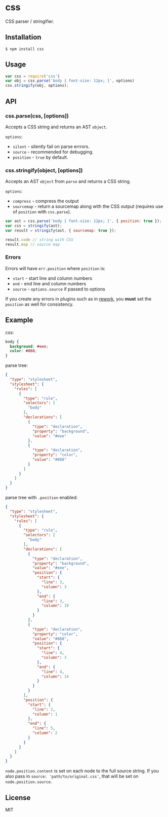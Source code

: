 
# css

  CSS parser / stringifier.

## Installation

    $ npm install css

## Usage

```javascript
var css = require('css')
var obj = css.parse('body { font-size: 12px; }', options)
css.stringify(obj, options);
```

## API

### css.parse(css, [options])

Accepts a CSS string and returns an AST `object`.

`options`:

- `silent` - silently fail on parse errrors.
- `source` - recommended for debugging.
- `position` - `true` by default.

### css.stringify(object, [options])

Accepts an AST `object` from `parse` and returns a CSS string.

`options`:

- `compress` - compress the output
- `sourcemap` - return a sourcemap along with the CSS output (requires use of `position` with `css.parse`).

```js
var ast = css.parse('body { font-size: 12px; }', { position: true });
var css = stringify(ast);
var result = stringify(ast, { sourcemap: true });

result.code // string with CSS
result.map // source map
```

### Errors

Errors will have `err.position` where `position` is:

- `start` - start line and column numbers
- `end` - end line and column numbers
- `source` - `options.source` if passed to options

If you create any errors in plugins such as in
[rework](https://github.com/reworkcss/rework), you __must__ set the `position`
as well for consistency.

## Example

css:

```css
body {
  background: #eee;
  color: #888;
}
```

parse tree:

```json
{
  "type": "stylesheet",
  "stylesheet": {
    "rules": [
      {
        "type": "rule",
        "selectors": [
          "body"
        ],
        "declarations": [
          {
            "type": "declaration",
            "property": "background",
            "value": "#eee"
          },
          {
            "type": "declaration",
            "property": "color",
            "value": "#888"
          }
        ]
      }
    ]
  }
}
```

parse tree with `.position` enabled:

```json
{
  "type": "stylesheet",
  "stylesheet": {
    "rules": [
      {
        "type": "rule",
        "selectors": [
          "body"
        ],
        "declarations": [
          {
            "type": "declaration",
            "property": "background",
            "value": "#eee",
            "position": {
              "start": {
                "line": 3,
                "column": 3
              },
              "end": {
                "line": 3,
                "column": 19
              }
            }
          },
          {
            "type": "declaration",
            "property": "color",
            "value": "#888",
            "position": {
              "start": {
                "line": 4,
                "column": 3
              },
              "end": {
                "line": 4,
                "column": 14
              }
            }
          }
        ],
        "position": {
          "start": {
            "line": 2,
            "column": 1
          },
          "end": {
            "line": 5,
            "column": 2
          }
        }
      }
    ]
  }
}
```

`node.position.content` is set on each node to the full source string. If you
also pass in `source: 'path/to/original.css'`, that will be set on
`node.position.source`.

## License

MIT

